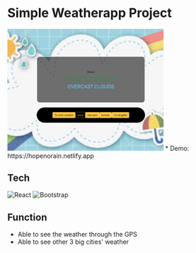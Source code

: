 # Simple Weatherapp Project
<img width='70%' src="https://github.com/legowen/Portfolio/blob/main/img/weatherapp.png?raw=true"/>
* Demo: https://hopenorain.netlify.app

## Tech
![React](https://img.shields.io/badge/-React-222222?style=for-the-badge&logo=react)
![Bootstrap](https://img.shields.io/badge/-Bootstrap-purple?style=for-the-badge&logo=Bootstrap)

## Function
* Able to see the weather through the GPS
* Able to see other 3 big cities' weather

